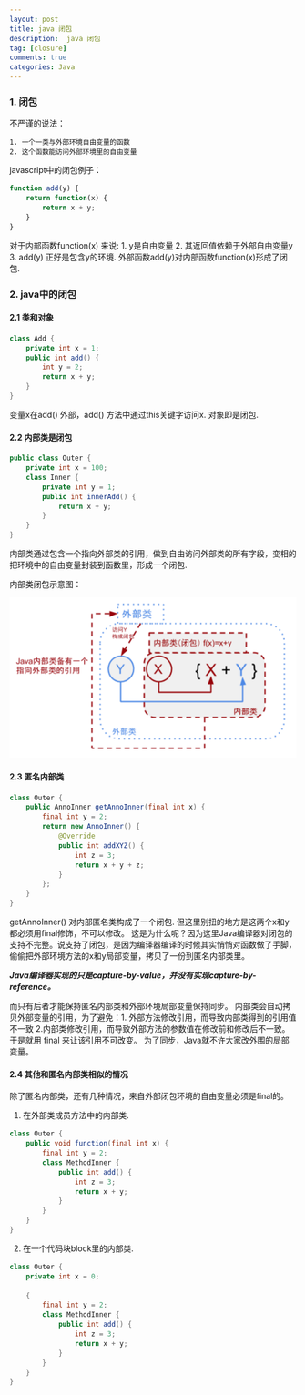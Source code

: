```yaml
---
layout: post
title: java 闭包 
description:  java 闭包
tag: [closure]
comments: true
categories: Java
---
```


### 1. 闭包

不严谨的说法：

    1. 一个一类与外部环境自由变量的函数
    2. 这个函数能访问外部环境里的自由变量

javascript中的闭包例子：

```javascript
function add(y) {
    return function(x) {
        return x + y;
    }
}
```

对于内部函数function(x) 来说: 1. y是自由变量 2. 其返回值依赖于外部自由变量y 3. add(y) 正好是包含y的环境. 外部函数add(y)对内部函数function(x)形成了闭包.

### 2. java中的闭包

#### 2.1 类和对象

```java
class Add {
    private int x = 1;
    public int add() {
        int y = 2;
        return x + y;
    }
}
```

变量x在add() 外部，add() 方法中通过this关键字访问x. 对象即是闭包.

#### 2.2 内部类是闭包

```java
public class Outer {
    private int x = 100;
    class Inner {
        private int y = 1;
        public int innerAdd() {
            return x + y;
        }
    }
}
```

内部类通过包含一个指向外部类的引用，做到自由访问外部类的所有字段，变相的把环境中的自由变量封装到函数里，形成一个闭包.

内部类闭包示意图：

![内部类闭包示意图](/images/20170104/01-closure.png)

#### 2.3 匿名内部类

```java
class Outer {
    public AnnoInner getAnnoInner(final int x) {
        final int y = 2;
        return new AnnoInner() {
            @Override
            public int addXYZ() {
                int z = 3;
                return x + y + z;
            }
        };
    }
}
```
getAnnoInner() 对内部匿名类构成了一个闭包. 但这里别扭的地方是这两个x和y都必须用final修饰，不可以修改。
这是为什么呢？因为这里Java编译器对闭包的支持不完整。说支持了闭包，是因为编译器编译的时候其实悄悄对函数做了手脚，偷偷把外部环境方法的x和y局部变量，拷贝了一份到匿名内部类里。

***Java编译器实现的只是capture-by-value，并没有实现capture-by-reference。***

而只有后者才能保持匿名内部类和外部环境局部变量保持同步。
内部类会自动拷贝外部变量的引用，为了避免：1. 外部方法修改引用，而导致内部类得到的引用值不一致 2.内部类修改引用，而导致外部方法的参数值在修改前和修改后不一致。于是就用 final 来让该引用不可改变。
为了同步，Java就不许大家改外围的局部变量。

#### 2.4 其他和匿名内部类相似的情况

除了匿名内部类，还有几种情况，来自外部闭包环境的自由变量必须是final的。

1. 在外部类成员方法中的内部类.

```java
class Outer {
    public void function(final int x) {
        final int y = 2;
        class MethodInner {
            public int add() {
                int z = 3;
                return x + y;
            }
        }
    }
}
```


2. 在一个代码块block里的内部类.
```java
class Outer {
    private int x = 0;

    {
        final int y = 2;
        class MethodInner {
            public int add() {
                int z = 3;
                return x + y;
            }
        }
    }
}
```
